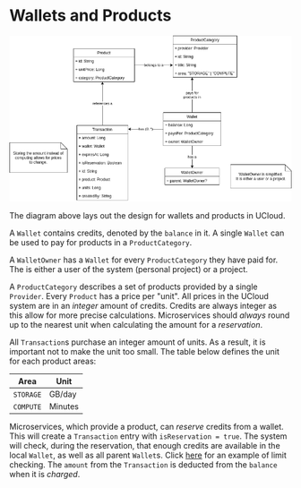 # Wallets and Products

![](wallets.png)

The diagram above lays out the design for wallets and products in UCloud.

A `Wallet` contains credits, denoted by the `balance` in it. A single `Wallet` can be used to pay for products in a
`ProductCategory`. 

A `WalletOwner` has a `Wallet` for every `ProductCategory` they have paid for. The is either a user of the system 
(personal project) or a project.

A `ProductCategory` describes a set of products provided by a single `Provider`. Every `Product` has a price
per "unit". All prices in the UCloud system are in an _integer_ amount of credits. Credits are always integer as this 
allow for more precise calculations. Microservices should _always_ round up to the nearest unit when calculating the 
amount for a  _reservation_.

All `Transaction`s purchase an integer amount of units. As a result, it is important not to make the unit too small.
The table below defines the unit for each product areas:

| **Area**  | **Unit** |
|-----------|----------|
| `STORAGE` | GB/day   |
| `COMPUTE` | Minutes  |

Microservices, which provide a product, can _reserve_ credits from a wallet. This will create a `Transaction` entry
with `isReservation = true`. The system will check, during the reservation, that enough credits are available in the
local `Wallet`, as well as all parent `Wallet`s. Click [here](../README.html) for an example of limit checking. The 
`amount` from the `Transaction` is deducted from the `balance` when it is _charged_.

